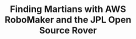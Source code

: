 ---
title: "Finding Martians with AWS RoboMaker and the JPL Open Source Rover"
chapter: true
weight: 0
description: "In this workshop you become familiar with AWS RoboMaker, a service that enables you to easily develop, simulate and deploy intelligent robot applications that integrate with AWS services. This includes AWS machine learning services, monitoring services, and analytics services that enable a robot to stream data, navigate, communicate, comprehend, and learn. Today, you will simulate the <a href='https://opensourcerover.jpl.nasa.gov/#!/home'>JPL Mars Open Source Rover</a>, and we'll demonstrate the application on a physical robot.
<br><br>
RoboMaker extends the most widely used open-source robotics software framework <strong>Robot Operating System</strong>, or <a href='http://www.ros.org'>ROS</a>. Therefore, this workshop will include references to ROS concepts and tools. No previous ROS experience is required, however, if you would like to learn more check out the <a href='http://www.ros.org'>ROS</a>."
addendum: "Please read through and complete each activity before starting the next. If something doesn't look correct, ask for assistance as we want to make sure the concept covered are well understood.
<br><br>
Excited to build a Martian-finding Mars rover robot using AWS? Let's get started!"
---